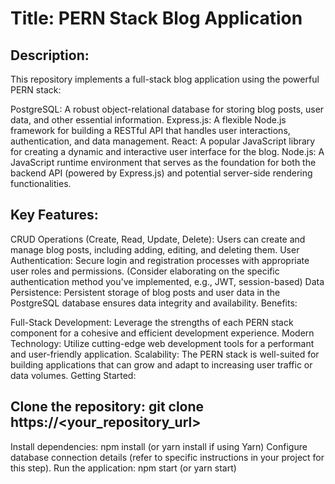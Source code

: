 # Title: PERN Stack Blog Application

## Description:

This repository implements a full-stack blog application using the powerful PERN stack:

PostgreSQL: A robust object-relational database for storing blog posts, user data, and other essential information.
Express.js: A flexible Node.js framework for building a RESTful API that handles user interactions, authentication, and data management.
React: A popular JavaScript library for creating a dynamic and interactive user interface for the blog.
Node.js: A JavaScript runtime environment that serves as the foundation for both the backend API (powered by Express.js) and potential server-side rendering functionalities.
## Key Features:

CRUD Operations (Create, Read, Update, Delete): Users can create and manage blog posts, including adding, editing, and deleting them.
User Authentication: Secure login and registration processes with appropriate user roles and permissions. (Consider elaborating on the specific authentication method you've implemented, e.g., JWT, session-based)
Data Persistence: Persistent storage of blog posts and user data in the PostgreSQL database ensures data integrity and availability.
Benefits:

Full-Stack Development: Leverage the strengths of each PERN stack component for a cohesive and efficient development experience.
Modern Technology: Utilize cutting-edge web development tools for a performant and user-friendly application.
Scalability: The PERN stack is well-suited for building applications that can grow and adapt to increasing user traffic or data volumes.
Getting Started:

## Clone the repository: git clone https://<your_repository_url>
Install dependencies: npm install (or yarn install if using Yarn)
Configure database connection details (refer to specific instructions in your project for this step).
Run the application: npm start (or yarn start)

